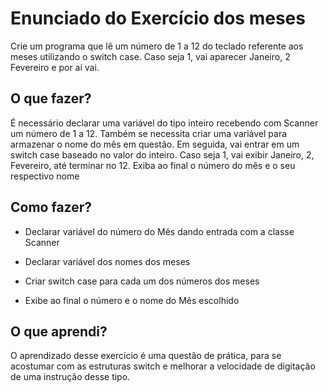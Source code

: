 # Enunciado do Exercício dos meses

Crie um programa que lê um número de 1 a 12 do teclado referente aos meses utilizando o switch case. Caso seja 1, vai aparecer Janeiro, 2 Fevereiro e por aí vai.


## O que fazer?

É necessário declarar uma variável do tipo inteiro recebendo com Scanner um número de 1 a 12. Também se necessita criar uma variável para armazenar o nome do mês em questão. Em seguida, vai entrar em um switch case baseado no valor do inteiro. Caso seja 1, vai exibir Janeiro, 2, Fevereiro, até terminar no 12. Exiba ao final o número do mês e o seu respectivo nome

## Como fazer?

* Declarar variável do número do Mês dando entrada com a classe Scanner

* Declarar variável dos nomes dos meses

* Criar switch case para cada um dos números dos meses

* Exibe ao final o número e o nome do Mês escolhido

## O que aprendi? 

O aprendizado desse exercício é uma questão de prática, para se acostumar com as estruturas switch e melhorar a velocidade de digitação de uma instrução desse tipo.